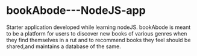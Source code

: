 # bookAbode---NodeJS-app
Starter application  developed while learning nodeJS.  bookAbode is meant to be a platform for users to discover new books of various genres when they find themselves in a rut and to recommend books they feel should be shared,and maintains a database of the same.
